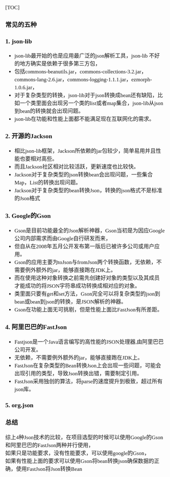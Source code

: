 <span  style="font-family: Simsun,serif; font-size: 17px; ">

[TOC]

### 常见的五种

### 1. json-lib

- json-lib最开始的也是应用最广泛的json解析工具，json-lib 不好的地方确实是依赖于很多第三方包，
- 包括commons-beanutils.jar，commons-collections-3.2.jar，commons-lang-2.6.jar，commons-logging-1.1.1.jar，ezmorph-1.0.6.jar，
- 对于复杂类型的转换，json-lib对于json转换成bean还有缺陷，比如一个类里面会出现另一个类的list或者map集合，json-lib从json到bean的转换就会出现问题。<br>
- json-lib在功能和性能上面都不能满足现在互联网化的需求。

### 2. 开源的Jackson

- 相比json-lib框架，Jackson所依赖的jar包较少，简单易用并且性能也要相对高些。 <br>
- 而且Jackson社区相对比较活跃，更新速度也比较快。<br>
- Jackson对于复杂类型的json转换bean会出现问题，一些集合Map，List的转换出现问题。 <br>
- Jackson对于复杂类型的bean转换Json，转换的json格式不是标准的Json格式

### 3. Google的Gson

- Gson是目前功能最全的Json解析神器，Gson当初是为因应Google公司内部需求而由Google自行研发而来， <br>
- 但自从在2008年五月公开发布第一版后已被许多公司或用户应用。 <br>
- Gson的应用主要为toJson与fromJson两个转换函数，无依赖，不需要例外额外的jar，能够直接跑在JDK上。 <br>
- 而在使用这种对象转换之前需先创建好对象的类型以及其成员才能成功的将JSON字符串成功转换成相对应的对象。 <br>
- 类里面只要有get和set方法，Gson完全可以将复杂类型的json到bean或bean到json的转换，是JSON解析的神器。 <br>
- Gson在功能上面无可挑剔，但是性能上面比FastJson有所差距。 <br>

### 4. 阿里巴巴的FastJson

- Fastjson是一个Java语言编写的高性能的JSON处理器,由阿里巴巴公司开发。 <br>
- 无依赖，不需要例外额外的jar，能够直接跑在JDK上。 <br>
- FastJson在复杂类型的Bean转换Json上会出现一些问题，可能会出现引用的类型，导致Json转换出错，需要制定引用。 <br>
- FastJson采用独创的算法，将parse的速度提升到极致，超过所有json库。


### 5. org.json

### 总结

综上4种Json技术的比较，在项目选型的时候可以使用Google的Gson和阿里巴巴的FastJson两种并行使用， <br>
如果只是功能要求，没有性能要求，可以使用google的Gson， <br>
如果有性能上面的要求可以使用Gson将bean转换json确保数据的正确，使用FastJson将Json转换Bean <br>


</span>